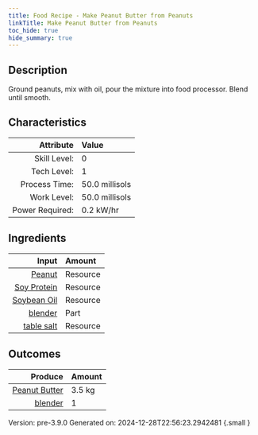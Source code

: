 ```yaml
---
title: Food Recipe - Make Peanut Butter from Peanuts
linkTitle: Make Peanut Butter from Peanuts
toc_hide: true
hide_summary: true
---
```


## Description
Ground peanuts, mix with oil, pour the mixture into food processor.&#10;&#9;&#9;Blend until smooth.

## Characteristics

| Attribute      | Value |
|--------:|:------|
|Skill Level:|0|
|Tech Level:|1|
|Process Time:|50.0 millisols|
|Work Level:|50.0 millisols|
|Power Required:|0.2 kW/hr|

## Ingredients

| Input      | Amount |
|--------:|:------|
|[Peanut](/docs/definitions/resource/peanut)|Resource|3.0 kg|
|[Soy Protein](/docs/definitions/resource/soy-protein)|Resource|0.1 kg|
|[Soybean Oil](/docs/definitions/resource/soybean-oil)|Resource|0.5 kg|
|[blender](/docs/definitions/part/blender)|Part|1|
|[table salt](/docs/definitions/resource/table-salt)|Resource|0.1 kg|

## Outcomes


| Produce      | Amount |
|--------:|:------|
|[Peanut Butter](/docs/definitions/resource/peanut-butter)|3.5 kg|
|[blender](/docs/definitions/part/blender)|1|


Version: pre-3.9.0 Generated on: 2024-12-28T22:56:23.2942481
{.small }

